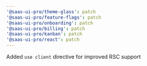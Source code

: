 ```yaml
---
'@saas-ui-pro/theme-glass': patch
'@saas-ui-pro/feature-flags': patch
'@saas-ui-pro/onboarding': patch
'@saas-ui-pro/billing': patch
'@saas-ui-pro/kanban': patch
'@saas-ui-pro/react': patch
---
```


Added `use client` directive for improved RSC support
